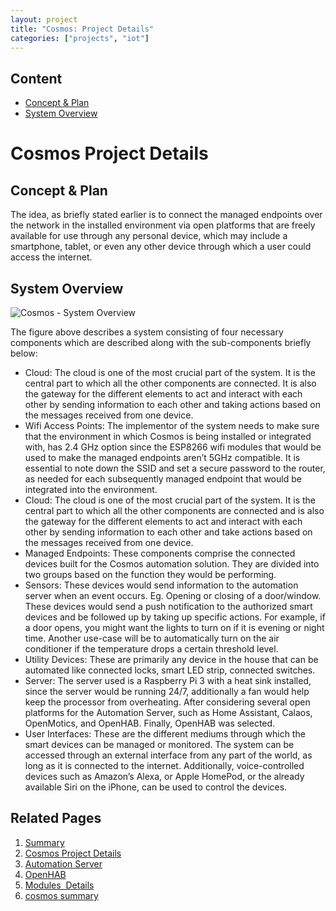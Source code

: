 ```yaml
---
layout: project
title: "Cosmos: Project Details"
categories: ["projects", "iot"]
---     
```

Content
-------

* [Concept & Plan](#concept-and-plan)
* [System Overview](#system-overview)

Cosmos Project Details
======================

Concept & Plan
--------------

The idea, as briefly stated earlier is to connect the managed endpoints over the network in the installed environment via open platforms that are freely available for use through any personal device, which may include a smartphone, tablet, or even any other device through which a user could access the internet.

System Overview
---------------

![Cosmos - System Overview](https://project-odyssey.s3.us-east-2.amazonaws.com/8a6f75eee06765e38e54be1586b38430.png)

The figure above describes a system consisting of four necessary components which are described along with the sub-components briefly below:

*   Cloud: The cloud is one of the most crucial part of the system. It is the central part to which all the other components are connected. It is also the gateway for the different elements to act and interact with each other by sending information to each other and taking actions based on the messages received from one device.
*   Wifi Access Points: The implementor of the system needs to make sure that the environment in which Cosmos is being installed or integrated with, has 2.4 GHz option since the ESP8266 wifi modules that would be used to make the managed endpoints aren’t 5GHz compatible. It is essential to note down the SSID and set a secure password to the router, as needed for each subsequently managed endpoint that would be integrated into the environment.
*   Cloud: The cloud is one of the most crucial part of the system. It is the central part to which all the other components are connected and is also the gateway for the different elements to act and interact with each other by sending information to each other and take actions based on the messages received from one device.
*   Managed Endpoints: These components comprise the connected devices built for the Cosmos automation solution. They are divided into two groups based on the function they would be performing.
*   Sensors: These devices would send information to the automation server when an event occurs. Eg. Opening or closing of a door/window. These devices would send a push notification to the authorized smart devices and be followed up by taking up specific actions. For example, if a door opens, you might want the lights to turn on if it is evening or night time. Another use-case will be to automatically turn on the air conditioner if the temperature drops a certain threshold level.
*   Utility Devices: These are primarily any device in the house that can be automated like connected locks, smart LED strip, connected switches.
*   Server: The server used is a Raspberry Pi 3 with a heat sink installed, since the server would be running 24/7, additionally a fan would help keep the processor from overheating. After considering several open platforms for the Automation Server, such as Home Assistant, Calaos, OpenMotics, and OpenHAB. Finally, OpenHAB was selected.
*   User Interfaces: These are the different mediums through which the smart devices can be managed or monitored. The system can be accessed through an external interface from any part of the world, as long as it is connected to the internet. Additionally, voice-controlled devices such as Amazon’s Alexa, or Apple HomePod, or the already available Siri on the iPhone, can be used to control the devices.

Related Pages
-------------

1. [Summary](../2017-11-02-cosmos.markdown)
2. [Cosmos Project Details](2017-11-02-cosmos-01-project-details.markdown)
3. [Automation Server](2017-11-02-cosmos-02-automation-server.markdown)
4. [OpenHAB](2017-11-02-cosmos-03-openhab.markdown)
5. [Modules  Details](2017-11-02-cosmos-04-modules-00-Introduction.markdown)
7. [cosmos summary](../2017-11-02cosmos.markdown)


